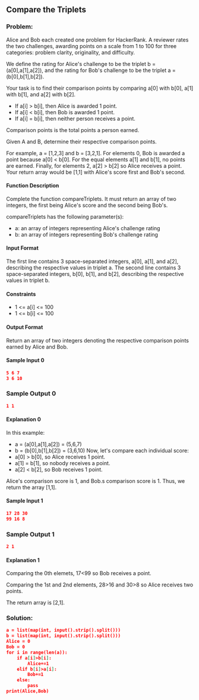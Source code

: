 ## Compare the Triplets

### Problem:
Alice and Bob each created one problem for HackerRank. A reviewer rates the two challenges, awarding points on a scale from 1 to 100 
for three categories: problem clarity, originality, and difficulty.

We define the rating for Alice's challenge to be the triplet b = (a[0],a[1],a[2]), 
and the rating for Bob's challenge to be the triplet a = (b[0],b[1],b[2]).

Your task is to find their comparison points by comparing a[0] with b[0], a[1] with b[1], and a[2] with b[2].

 * If a[i] > b[i], then Alice is awarded 1 point.
 * If a[i] < b[i], then Bob is awarded 1 point.
 * If a[i] = b[i], then neither person receives a point.
 
Comparison points is the total points a person earned.

Given A and B, determine their respective comparison points.

For example, a = [1,2,3] and b = [3,2,1]. For elements 0, Bob is awarded a point because a[0] < b[0]. 
For the equal elements a[1] and b[1], no points are earned. 
Finally, for elements 2, a[2] > b[2] so Alice receives a point. 
Your return array would be [1,1] with Alice's score first and Bob's second.

#### Function Description

Complete the function compareTriplets. 
It must return an array of two integers, the first being Alice's score and the second being Bob's.

compareTriplets has the following parameter(s):
  * a: an array of integers representing Alice's challenge rating
  * b: an array of integers representing Bob's challenge rating
  
#### Input Format

The first line contains 3 space-separated integers, a[0], a[1], and a[2], describing the respective values in triplet a. 
The second line contains 3 space-separated integers, b[0], b[1], and b[2], describing the respective values in triplet b.

#### Constraints

  * 1 <= a[i] <= 100
  * 1 <= b[i] <= 100

#### Output Format

Return an array of two integers denoting the respective comparison points earned by Alice and Bob.

#### Sample Input 0
```json
5 6 7
3 6 10
```
### Sample Output 0
```json
1 1
```
#### Explanation 0
In this example:
  * a = (a[0],a[1],a[2]) = (5,6,7)
  * b = (b[0],b[1],b[2]) = (3,6,10)
Now, let's compare each individual score:
  * a[0] > b[0], so Alice receives 1 point.
  * a[1] = b[1], so nobody receives a point.
  * a[2] < b[2], so Bob receives 1 point.
  
Alice's comparison score is 1, and Bob.s comparison score is 1. Thus, we return the array [1,1].

#### Sample Input 1
```json
17 28 30
99 16 8
```
### Sample Output 1
```json
2 1
```
#### Explanation 1
Comparing the 0th elemets, 17<99 so Bob receives a point.

Comparing the 1st and 2nd elements, 28>16 and 30>8 so Alice receives two points.

The return array is [2,1].

### Solution:
```json
a = list(map(int, input().strip().split()))
b = list(map(int, input().strip().split()))
Alice = 0
Bob = 0
for i in range(len(a)):
    if a[i]>b[i]:
        Alice+=1
    elif b[i]>a[i]:
        Bob+=1
    else:
        pass
print(Alice,Bob)
```

